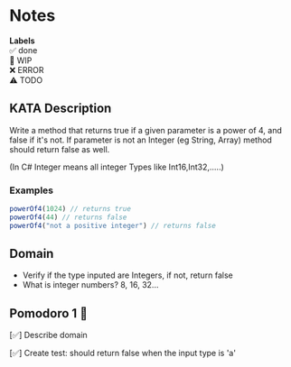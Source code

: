 # Notes

**Labels**  
✅ done  
🚧 WIP  
❌ ERROR  
⚠️ TODO

## KATA Description
Write a method that returns true if a given parameter is a power of 4, and false if it's not. If parameter is not an Integer (eg String, Array) method should return false as well.

(In C# Integer means all integer Types like Int16,Int32,.....)

### **Examples**

```jsx
powerOf4(1024) // returns true
powerOf4(44) // returns false
powerOf4("not a positive integer") // returns false
```

## Domain
- Verify if the type inputed are Integers, if not, return false
- What is integer numbers? 8, 16, 32...

## Pomodoro 1 🍅

[✅] Describe domain

[✅] Create test: should return false when the input type is 'a'